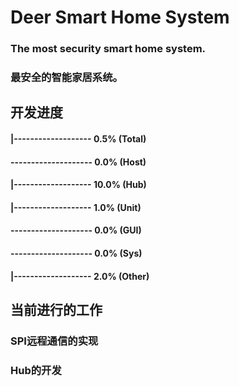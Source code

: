 # Deer Smart Home System

### The most security smart home system.
### 最安全的智能家居系统。

## 开发进度
#### |-------------------  0.5%     (Total)
#### --------------------  0.0%     (Host)
#### |------------------- 10.0%     (Hub)
#### |-------------------  1.0%     (Unit)
#### --------------------  0.0%     (GUI)
#### --------------------  0.0%     (Sys)
#### |-------------------  2.0%     (Other)

## 当前进行的工作
### SPI远程通信的实现
### Hub的开发

